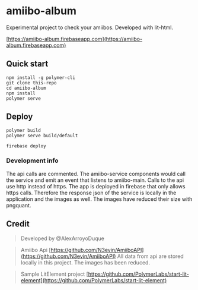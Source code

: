 # amiibo-album

Experimental project to check your amiibos. Developed with lit-html.

[https://amiibo-album.firebaseapp.com](https://amiibo-album.firebaseapp.com)

## Quick start

```
npm install -g polymer-cli
git clone this-repo
cd amiibo-album
npm install
polymer serve
```

## Deploy

```
polymer build
polymer serve build/default
```

```
firebase deploy
```

### Development info
The api calls are commented. The amiibo-service components would call the service and emit an event that listens to amiibo-main. Calls to the api use http instead of https. The app is deployed in firebase that only allows https calls. Therefore the response json of the service is locally in the application and the images as well. The images have reduced their size with pngquant.

## Credit
> Developed by @AlexArroyoDuque

> Amiibo Api [https://github.com/N3evin/AmiiboAPI](https://github.com/N3evin/AmiiboAPI)
All data from api are stored locally in this project. The images has been reduced.

> Sample LitElement project [https://github.com/PolymerLabs/start-lit-element](https://github.com/PolymerLabs/start-lit-element)